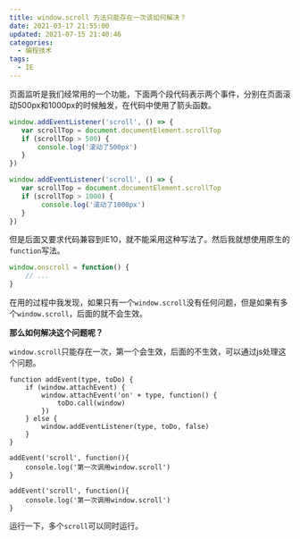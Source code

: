 ```yaml
---
title: window.scroll 方法只能存在一次该如何解决？
date: 2021-03-17 21:55:00
updated: 2021-07-15 21:40:46
categories: 
  - 编程技术
tags: 
  - IE
---
```



页面监听是我们经常用的一个功能，下面两个段代码表示两个事件，分别在页面滚动500px和1000px的时候触发，在代码中使用了箭头函数。

```js
window.addEventListener('scroll', () => {
   var scrollTop = document.documentElement.scrollTop 
   if (scrollTop > 500) {
       console.log('滚动了500px')
   }
})

window.addEventListener('scroll', () => {
   var scrollTop = document.documentElement.scrollTop 
   if (scrollTop > 1000) {
        console.log('滚动了1000px')
   }
})
```

但是后面又要求代码兼容到IE10，就不能采用这种写法了。然后我就想使用原生的`function`写法。

```js
window.onscroll = function() {
    // ...
}
```

在用的过程中我发现，如果只有一个`window.scroll`没有任何问题，但是如果有多个`window.scroll`，后面的就不会生效。

**那么如何解决这个问题呢？**

`window.scroll`只能存在一次，第一个会生效，后面的不生效，可以通过js处理这个问题。

```JS
function addEvent(type, toDo) {
    if (window.attachEvent) {
        window.attachEvent('on' + type, function() {
            toDo.call(window)
        })
    } else {
        window.addEventListener(type, toDo, false)
    }
}

addEvent('scroll', function(){
    console.log('第一次调用window.scroll')
}

addEvent('scroll', function(){
    console.log('第一次调用window.scroll')
}
```

运行一下，多个`scroll`可以同时运行。